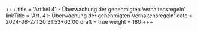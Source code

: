 +++
title = 'Artikel 41 - Überwachung der genehmigten Verhaltensregeln'
linkTitle = 'Art. 41- Überwachung der genehmigten Verhaltensregeln'
date = 2024-08-27T20:31:53+02:00
draft = true
weight = 180
+++
